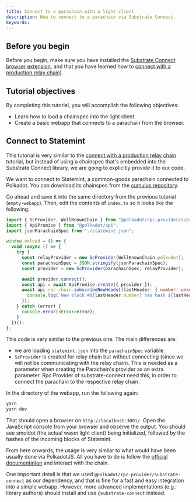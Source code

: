 ```yaml
---
title: Connect to a parachain with a light client
description: How to connect to a parachain via Substrate Connect.
keywords:
---
```


## Before you begin

Before you begin, make sure you have installed the [Substrate Connect browser extension](/tutorials/light-clients/substrate-connect/), and that you have learned how to [connect with a production relay chain](/tutorials/light-client/production-relays/)).

## Tutorial objectives

By completing this tutorial, you will accomplish the following objectives:

- Learn how to load a chainspec into the light client.
- Create a basic webapp that connects to a parachain from the browser.

## Connect to Statemint

This tutorial is very similar to the [connect with a production relay chain](/tutorials/light-client/production-relays/) tutorial, but instead of using a chainspec that's embedded into the Substrate Connect library, we are going to explicitly provide it to our code.

We want to connect to Statemint, a common-goods parachain connected to Polkadot. You can download its chainspec from the [cumulus repository](https://github.com/paritytech/cumulus/blob/master/parachains/chain-specs/statemint.json).

Go ahead and save it into the same directory from the previous tutorial (`empty-webapp`).
Then, edit the contents of `index.ts` so it looks like the following:

```typescript
import { ScProvider, WellKnownChain } from "@polkadot/rpc-provider/substrate-connect";
import { ApiPromise } from "@polkadot/api";
import jsonParachainSpec from "./statemint.json";

window.onload = () => {
  void (async () => {
    try {
      const relayProvider = new ScProvider(WellKnownChain.polkadot);
      const parachainSpec = JSON.stringify(jsonParachainSpec);
      const provider = new ScProvider(parachainSpec, relayProvider);

      await provider.connect();
      const api = await ApiPromise.create({ provider });
      await api.rpc.chain.subscribeNewHeads((lastHeader: { number: unknown; hash: unknown }) => {
        console.log(`New block #${lastHeader.number} has hash ${lastHeader.hash}`);
      });
    } catch (error) {
      console.error(<Error>error);
    }
  })();
};
```

This code is very similar to the previous one.
The main differences are:

- we are loading `statemint.json` into the `parachainSpec` variable.
- `ScProvider` is created for relay chain but without connecting (since we will not be communicating with the relay chain).
  This is needed as a parameter when creating the Parachain's provider as an extra parameter. Rpc Provider of substrate-connect need this, in order to connect the parachain to the respective relay chain.

In the directory of the webapp, run the following again:

```bash
yarn
yarn dev
```

That should open a browser on `http://localhost:3001/`.
Open the JavaScript console from your browser and observe the output.
You should see smoldot (the actual wasm light client) being initialized, followed by the hashes of the incoming blocks of Statemint.

From here onwards, the usage is very similar to what would have been usually done via PolkadotJS.
All you have to do is follow the [official documentation](https://polkadot.js.org/docs/) and interact with the chain.

One important detail is that we used `@polkadot/rpc-provider/substrate-connect` as our dependency, and that is fine for a fast and easy integration into a simple webapp.
However, more advanced implementations (e.g.: library authors) should install and use `@substrate-connect` instead.
